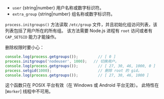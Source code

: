 <!-- YAML
added: v0.9.4
-->

* `user` {string|number} 用户名称或数字标识符。
* `extra_group` {string|number} 组名称或数字标识符。

`process.initgroups()` 方法读取 `/etc/group` 文件，并且初始化组访问列表，该列表包括了用户所在的所有组。
该方法需要 Node.js 进程有 `root` 访问或者有` CAP_SETGID` 能力才能操作。

删除权限时要小心：

```js
console.log(process.getgroups());         // [ 0 ]
process.initgroups('nodeuser', 1000);   // 切换用户。
console.log(process.getgroups());         // [ 27, 30, 46, 1000, 0 ]
process.setgid(1000);                     // 删除 root 的 gid。
console.log(process.getgroups());         // [ 27, 30, 46, 1000 ]
```

这个函数只在 POSIX 平台有效（在 Windows 或 Android 平台无效）。
此特性在 [`Worker`] 线程中不可用。

